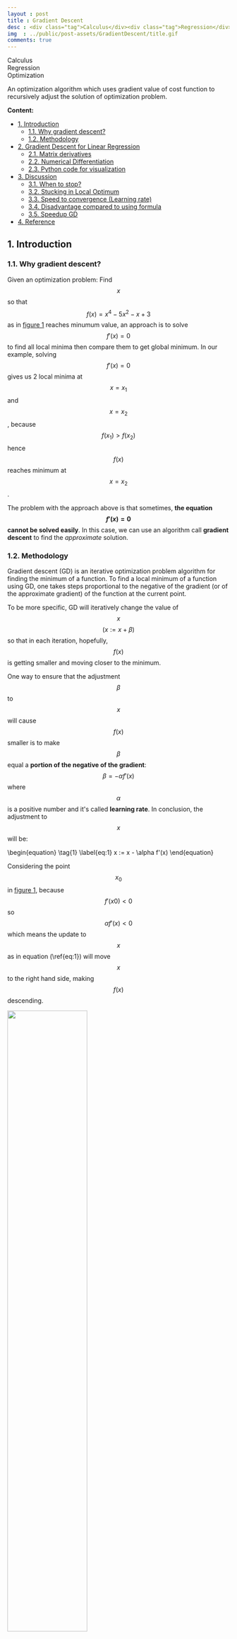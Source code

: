 ```yaml
---
layout : post
title :	Gradient Descent
desc : <div class="tag">Calculus</div><div class="tag">Regression</div><div class="tag">Optimization</div></br>An optimization algorithm which uses gradient value of cost function to recursively adjust the solution of optimization problem.
img  : ../public/post-assets/GradientDescent/title.gif
comments: true
---
```

<div class="tag">Calculus</div><div class="tag">Regression</div><div class="tag">Optimization</div>

An optimization algorithm which uses gradient value of cost function to recursively adjust the solution of optimization problem.

**Content:**
<!-- MarkdownTOC depth=3 -->

- [1. Introduction](#1-introduction)
	- [1.1. Why gradient descent?](#11-why-gradient-descent)
	- [1.2. Methodology](#12-methodology)
- [2. Gradient Descent for Linear Regression](#2-gradient-descent-for-linear-regression)
	- [2.1. Matrix derivatives](#21-matrix-derivatives)
	- [2.2. Numerical Differentiation](#22-numerical-differentiation)
	- [2.3. Python code for visualization](#23-python-code-for-visualization)
- [3. Discussion](#3-discussion)
	- [3.1. When to stop?](#31-when-to-stop)
	- [3.2. Stucking in Local Optimum](#32-stucking-in-local-optimum)
	- [3.3. Speed to convergence \(Learning rate\)](#33-speed-to-convergence-learning-rate)
	- [3.4. Disadvantage compared to using formula](#34-disadvantage-compared-to-using-formula)
	- [3.5. Speedup GD](#35-speedup-gd)
- [4. Reference](#4-reference)

<!-- /MarkdownTOC -->

<a name="1-introduction"></a>
## 1. Introduction
<a name="11-why-gradient-descent"></a>
### 1.1. Why gradient descent?
Given an optimization problem: Find $$x$$ so that $$f(x)=x^4-5x^2-x+3$$ as in [figure 1](#fig1) reaches minumum value, an approach is to solve $$f'(x)=0$$ to find all local minima then compare them to get global minimum. In our example, solving $$f'(x)=0$$ gives us 2 local minima at $$x=x_1$$ and $$x=x_2$$, because $$f(x_1)>f(x_2)$$ hence $$f(x)$$ reaches minimum at $$x=x_2$$.

The problem with the approach above is that sometimes, **the equation $$f'(x)=0$$ cannot be solved easily**. In this case, we can use an algorithm call **gradient descent** to find the *approximate* solution.
<a name="12-methodology"></a>
### 1.2. Methodology
<div class="message">Gradient descent (GD) is an iterative optimization problem algorithm for finding the minimum of a function. To find a local minimum of a function using GD, one takes steps proportional to the negative of the gradient (or of the approximate gradient) of the function at the current point.</div>

To be more specific, GD will iteratively change the value of $$x$$ $$(x:=x+\beta)$$ so that in each iteration, hopefully, $$f(x)$$ is getting smaller and moving closer to the minimum.

One way to ensure that the adjustment $$\beta$$ to $$x$$ will cause $$f(x)$$ smaller is to make $$\beta$$ equal a **portion of the negative of the gradient**: $$\beta=-\alpha f'(x)$$ where $$\alpha$$ is a positive number and it's called **learning rate**. In conclusion, the adjustment to $$x$$ will be:

\begin{equation} \tag{1} \label{eq:1}
x := x - \alpha f'(x)
\end{equation}

Considering the point $$x_0$$ in [figure 1](#fig1), because $$f'(x0)<0$$ so $$\alpha f'(x) <0$$ which means the update to $$x$$ as in equation (\ref{eq:1})	 will move $$x$$ to the right hand side, making $$f(x)$$ descending. 
<div class="imgcap" id='fig1'>
	<img style="display: inline-block; width: 60%" src ="/public/post-assets/GradientDescent/fig1.png" width = "500" align = "center">
	<div class="thecap">Figure 1</div>
</div>
<div style="clear:right;"></div>

<a name="2-gradient-descent-for-linear-regression"></a>
## 2. Gradient Descent for Linear Regression
Before we move on to the implementation and visualization, let's quickly go through the concept of matrix derivative (to work with multi-dimensional data) and numerical differentiation (to calculate approximate gradient at a specific value of $$x$$)
<a name="21-matrix-derivatives"></a>
### 2.1. Matrix derivatives
In our previous example, $$x$$ is one-dimensional vector, but it's not likely the case in most problem, $$x$$ could a vector in n-dimensional space. In this case, we need to update all element in $$x$$ **simutaneously**. If we don't update them simutaneously then $$f'(x)$$ will change everytime an element in $$x$$ is updated. Matrix derivatives could help us archieve that.

The following equation is the formula for derivatives of $$f(A)$$ with respect to $$m$$x$$n$$ matrix $$A$$.

\begin{equation}
\triangledown_A f(A) = \begin{bmatrix}
\frac{\partial f}{\partial A_{11}} & \cdots  & \frac{\partial f}{\partial A_{1n}} \newline
 \vdots & \ddots & \vdots \newline
 \frac{\partial f}{\partial A_{m1}} & \cdots & \frac{\partial f}{\partial A_{mn}}
\end{bmatrix} 
\end{equation}

In linear regression, $$x$$ is a vector. Formula for derivatives with repsect to a vector:


\begin{equation}
\triangledown_x f(x) = \begin{bmatrix}
\frac{\partial f}{\partial x_{1}}\newline
 \vdots \newline
 \frac{\partial f}{\partial x_{m}} 
\end{bmatrix} 
\end{equation}

<a name="22-numerical-differentiation"></a>
### 2.2. Numerical Differentiation
Numerical Differentiation can be used to check whether our gradient function (in code) is correct or not. When testing, give some value $$x$$ then check whether or not $$f'(x)$$ calculated by equation \eqref{eq:2} is closed enough to $$f'(x)$$ calculated by equation \eqref{eq:3}.
\begin{equation} \tag{2} \label{eq:2}
f'(x) = \lim_{\varepsilon \rightarrow 0}\frac{f(x + \varepsilon) - f(x)}{\varepsilon}
\end{equation}

\begin{equation} \tag{3} \label{eq:3}
f'(x) \approx \frac{f(x + \varepsilon) - f(x - \varepsilon)}{2\varepsilon} 
\end{equation}

The proof of numerical differentiation can be found at [Wikipedia](https://en.wikipedia.org/wiki/Numerical_differentiation)
<a name="23-python-code-for-visualization"></a>
### 2.3. Python code for visualization
```python
import numpy as np
import matplotlib
import matplotlib.pyplot as plt
from sklearn import linear_model
import matplotlib.animation as animation
import os
import subprocess

# apply gradient descent algorithm to optimiza cost function of several variables

def cost(x):
	"""Cost function of linear regression (LR) model with coefficient x"""
	m = A.shape[0] 
	return .5/m *np.linalg.norm(A.dot(x)-b,2)**2

def grad(x):
	"""Gradient function of cost function"""
	m = A.shape[0]
	return 1/m *A.T.dot(A.dot(x)-b)

def numerical_grad(x, cost):
	"""Calculating numerical gradient with coefficient x to check whether our grad function is correct or not"""
	eps = 1e-4
	g = np.zeros_like(x)
	for i in range(len(x)):
		x_p = x.copy()
		x_n = x.copy()
		x_p[i] += eps 
		x_n[i] -= eps
		g[i] = (cost(x_p) - cost(x_n))/(2*eps)
	return g 

def check_grad(x, cost, grad):
	"""Check grad function by comparing actual gradient value and numerical gradient (estimation)"""
	x = np.random.rand(x.shape[0], x.shape[1])
	grad1 = grad(x)
	grad2 = numerical_grad(x, cost)
	return True if np.linalg.norm(grad1 - grad2) < 1e-6 else False 

def gradient_descent(x_init, grad, alpha):
	"""
	Running gradient descent with initial value x_init, grad function, learning rate alpha 
	This function return x: list of solution after each iteration and iteration: last iteration it has gone through
	"""
	m = len(x_init)
	x = [x_init]
	for iteration in range(itr):
		x_new = x[-1] - alpha*grad(x[-1]) 
		if np.linalg.norm(grad(x_new))/m < 1e-3: #Stop gradient descent when grad value is too small.
			break
		x.append(x_new)
	return (x, iteration)

############### Main ####################

# create random data 
A = np.array([[2,9,7,9,11,16,25,23,22,29,29,35,37,40,46]]).T
b = np.array([[2,3,4,5,6,7,8,9,10,11,12,13,14,15,16]]).T

fig1 = plt.figure('GD for Linear Regression')
ax = plt.axes(xlim=(-10, 60), ylim=(-1, 20)) #restrict the figure showing only values in specified range
plt.plot(A,b,'ro', label='_nolegend_') # plot data points
line, = ax.plot([], [], color = 'blue') # plot function used in animation

# plot solution found by scikit learn
lr = linear_model.LinearRegression()
lr.fit(A,b)
x0_gd = np.linspace(1,46,2)
y0_sklearn = lr.intercept_[0] + lr.coef_[0][0]*x0_gd
plt.plot(x0_gd, y0_sklearn, color='green')

# apply gradient descent
itr = 90
learning_rate = .0001 #.0001
x_init = np.array([[1], [2]])

ones = np.ones((A.shape[0],1), dtype=np.int8) #Append bias to A
A = np.concatenate((ones,A), axis=1)

print('Checking gradient...', check_grad(np.random.rand(2, 1), cost, grad)) #Output: Checking gradient... True

x_init = np.array([[1], [2]])

# running gradient descent
myGD = gradient_descent(x_init, grad, learning_rate)

# plot x_init (black line)
x0_gd = np.linspace(1,46,2)
y0_init = x_init[0][0] + x_init[1][0]*x0_gd
plt.plot(x0_gd, y0_init, color = 'black')

# plot lines in each iteration
def update(i):
	x_gd = myGD[0][i]
	y0_gd = x_gd[0][0] + x_gd[1][0]*x0_gd
	line.set_data(x0_gd,y0_gd)
	plt.xlabel('Iteration: {}/{}, learning rate: {}'.format(i+1, myGD[1], learning_rate))
	return line,

# legend for graph
plt.legend(('Value in each GD iteration', 'Solution by formular', 'Inital value for GD'), loc=(0.52, 0.01))
ltext = plt.gca().get_legend().get_texts()
plt.setp(ltext[0], fontsize=10)
plt.setp(ltext[1], fontsize=10)
plt.setp(ltext[2], fontsize=10)

# save animation to mp4 file using ffmpeg
Writer = animation.writers['ffmpeg']
writer = Writer(fps=15, metadata=dict(artist='Me'), bitrate=1800)

line_ani = animation.FuncAnimation(fig1, update, myGD[1]+1, interval=50, blit=True)
# # Save mp4 file for animation, require ffmpeg and set path to environment variable.
# line_ani.save('lines.mp4', writer='ffmpeg')

# # Convert mp4 to gif
# # https://stackoverflow.com/questions/11269575/how-to-hide-output-of-subprocess-in-python-2-7
# FNULL = open(os.devnull, 'w')
# subprocess.call(['ffmpeg', '-i', 'lines.mp4', 'lines.gif'], stdout=FNULL, stderr=subprocess.STDOUT) # Execute command line to convert .mp4 to .gif using ffmpeg and hide output of command line to terminal
plt.show()

plt.figure('Iter and cost function')

cost_list = []
iter_list = []

for i in range(itr):
	iter_list.append(i+1)

for i in range(itr):
	cost_list.append(cost(myGD[0][i]))

plt.plot(iter_list, cost_list)
plt.xlabel('Iteration')
plt.ylabel('Cost value')

plt.show() 
```
<div class="imgcap">
	<img style="display: inline-block; width: 60%;" src ="/public/post-assets/GradientDescent/lines.gif" width = "500" align = "center">
<div class="thecap">Code output</div>
</div>

<a name="3-discussion"></a>
## 3. Discussion
<a name="31-when-to-stop"></a>
### 3.1. When to stop?
The relationship between cost value in each iteration is shown in [figure 2.a](#2a), clearly, the cost value tends to bottoms out and remains stable after iteration 40. The rest iteration doesn't seem to reduces the cost value as much and could be unnecessary. When the calculation is expensive, we might not want to continued the iteration while the solution is already good enough. So plotting cost value after each iteration or even calculating the slope of that function could be a way to decide when to stop GD.

[Figure 2.b](#2a) shows that setting $$1e-3$$ as the threshold is not good enough to stop GD because in that example, the optimal solution occurs when $$\mid {grad} \mid \approx 5.94$$.
<div class="imgcap">
	<img id='2a' style="display: inline-block; float:left; width: 50%;" src ="/public/post-assets/GradientDescent/cost_iter.png" width = "500" align = "center">
	<div class="imgcap">
	<img style="display: inline-block; float:left; width: 50%;" src ="/public/post-assets/GradientDescent/10000parabola.gif" width = "500" align = "center">
	<div class="thecap">Figure 2.a: Relationship between cost value and iteration number</div>
<div class="thecap">Figure 2.b: GD stuck in local optimum</div>
</div>
<div class="thecap"></div>
</div>
<div style="clear:left"></div>

<a name="32-stucking-in-local-optimum"></a>
### 3.2. Stucking in Local Optimum

In figure [(3)](#fig3), when trying to fit data by a parabola, GD get stuck in a local optimum, we know that because the green line is the solution found by formula (which is global optimum as I have explain in [this blog](https://dunglai.github.io/2017/10/10/linear-regression/)). When trying to fit a parabola, another vector is added to the collumn space. When working with high dimensional space, it's likely to have multiple local mimima. It means GD is very sensitive to initial value and it's hard to get out of a local minimum. There are serveral variant of GD that can deal with this problem such as Stochastic Gradient Descent.

<div class="imgcap">
	<img id='fig3' style="display: inline-block; width: 60%;" src ="/public/post-assets/GradientDescent/100parabola.gif" width = "500" align = "center">
	<div class="thecap">Figure 3: GD stucked in a local optimum</div>
</div>
[Source Code for figure 3](dunglai.github.io/public/post-assets/GradientDescent/gd_parabola_100iter.py)

<a name="33-speed-to-convergence-learning-rate"></a>
### 3.3. Speed to convergence (Learning rate)
Learning rate ($$\alpha$$) is an important parameter, small learning rate as in figure 4.a can slow down GD and maybe makes it very slow to converge. On the other hand, large learning rate as in figure 4.b can make GD impossible to converge.
<div class="imgcap">
	<img style="display: inline-block; width: 60%;" src ="/public/post-assets/GradientDescent/learning_rate.jpg" width = "500" align = "center">
	<div class="thecap">Figure 4.a: Small learning rates.</div>
	<div class="thecap">Figure 4.b: Large learning rates.</div>
</div>

<a name="34-disadvantage-compared-to-using-formula"></a>
### 3.4. Disadvantage compared to using formula

| Gradient Descent                          | Normal Equation                         |
|-------------------------------------------|-----------------------------------------|
| Need to chose learning rate               | No need to choose learning rate         |
| Needs many iteration                      | Don't need to iterate                   |
| Work well even when n (features) is large | Need to compute projection matrix 0(n3) |
| O(kn2)                                    | Slow if n (features) is very large      |

<a name="35-speedup-gd"></a>
### 3.5. Speedup GD
**Feature Scaling** is commonly be used when working with GD, we want features are in similar scale (range) and it can be archieved by:

* **Rescaling**: The simplest method is rescaling the range of features to scale the range in [0, 1] or [−1, 1]. Selecting the target range depends on the nature of the data.

\begin{equation}
x'=\frac{x-min(x)}{max(x)-min(x)}
\end{equation}

$$x$$ is original value and $$x'$$ is the normalized value.

* **Mean normalisation**

\begin{equation}
x'=\frac{x-mean(x)}{s_i}
\end{equation}

$$s_i$$ can be standard deviation or $$s_i$$ is the range of value (max-min).
<a name="4-reference"></a>
## 4. Reference

1. [Blog by Tiepvu](https://machinelearningcoban.com/2017/01/12/gradientdescent/)
2. [Blog by sebastianruder](http://sebastianruder.com/optimizing-gradient-descent/)
3. [Lecture note from Andrew Ng in machine learning course CS229](http://cs229.stanford.edu/notes/cs229-notes1.pdf)
4. [Feature Scaling](https://en.wikipedia.org/wiki/Feature_scaling)
5. [Machine Learning course by Andrew Ng in Coursera](https://www.coursera.org/learn/machine-learning)